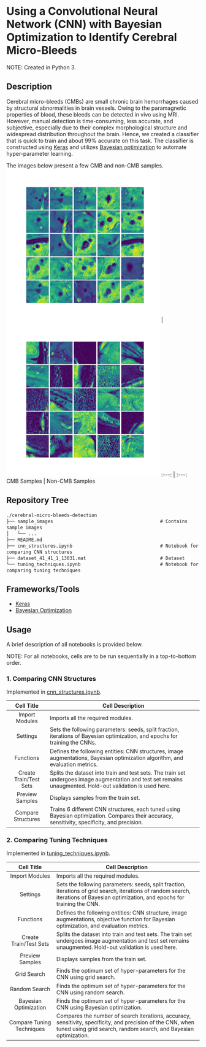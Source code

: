 # Using a Convolutional Neural Network (CNN) with Bayesian Optimization to Identify Cerebral Micro-Bleeds

NOTE: Created in Python 3.

## Description

Cerebral micro-bleeds (CMBs) are small chronic brain hemorrhages caused by structural abnormalities in brain vessels. Owing to the paramagnetic properties of blood, these bleeds can be detected in vivo using MRI. However, manual detection is time-consuming, less accurate, and subjective, especially due to their complex morphological structure and widespread distribution throughout the brain. Hence, we created a classifier that is quick to train and about 99% accurate on this task. The classifier is constructed using [Keras](https://keras.io/) and utilizes [Bayesian optimization](https://github.com/fmfn/BayesianOptimization) to automate hyper-parameter learning.

The images below present a few CMB and non-CMB samples.
<img src="/sample_images/cmb.png" width="400"> | <img src="/sample_images/non_cmb.png" width="400">
:---: | :---:
CMB Samples | Non-CMB Samples


## Repository Tree
```
./cerebral-micro-bleeds-detection
├── sample_images                                       # Contains sample images
│   └── ...
├── README.md
├── cnn_structures.ipynb                                # Notebook for comparing CNN structures
├── dataset_41_41_1_13031.mat                           # Dataset
└── tuning_techniques.ipynb                             # Notebook for comparing tuning techniques
```

## Frameworks/Tools

- [Keras](https://keras.io/)
- [Bayesian Optimization](https://github.com/fmfn/BayesianOptimization)

## Usage

A brief description of all notebooks is provided below.

NOTE: For all notebooks, cells are to be run sequentially in a top-to-bottom order.


### 1. Comparing CNN Structures

Implemented in [cnn_structures.ipynb](/cnn_structures.ipynb).

Cell Title | Cell Description
:---: | ---
Import Modules | Imports all the required modules.
Settings | Sets the following parameters: seeds, split fraction, iterations of Bayesian optimization, and epochs for training the CNNs.
Functions | Defines the following entities: CNN structures, image augmentations, Bayesian optimization algorithm, and evaluation metrics.
Create Train/Test Sets | Splits the dataset into train and test sets. The train set undergoes image augmentation and test set remains unaugmented. Hold-out validation is used here.
Preview Samples | Displays samples from the train set.
Compare Structures | Trains 6 different CNN structures, each tuned using Bayesian optimization. Compares their accuracy, sensitivity, specificity, and precision.

### 2. Comparing Tuning Techniques

Implemented in [tuning_techniques.ipynb](/tuning_techniques.ipynb).

Cell Title | Cell Description
:---: | ---
Import Modules | Imports all the required modules.
Settings | Sets the following parameters: seeds, split fraction, iterations of grid search, iterations of random search, iterations of Bayesian optimization, and epochs for training the CNN.
Functions | Defines the following entities: CNN structure, image augmentations, objective function for Bayesian optimization, and evaluation metrics.
Create Train/Test Sets | Splits the dataset into train and test sets. The train set undergoes image augmentation and test set remains unaugmented. Hold-out validation is used here.
Preview Samples | Displays samples from the train set.
Grid Search | Finds the optimum set of hyper-parameters for the CNN using grid search.
Random Search | Finds the optimum set of hyper-parameters for the CNN using random search.
Bayesian Optimization | Finds the optimum set of hyper-parameters for the CNN using Bayesian optimization.
Compare Tuning Techniques | Compares the number of search iterations, accuracy, sensitivity, specificity, and precision of the CNN, when tuned using grid search, random search, and Bayesian optimization.
